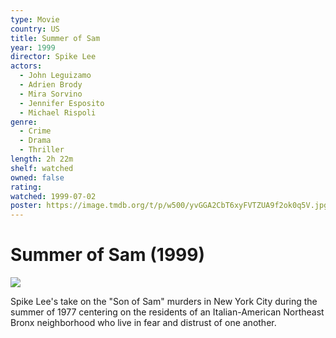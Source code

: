 ```yaml
---
type: Movie
country: US
title: Summer of Sam
year: 1999
director: Spike Lee
actors:
  - John Leguizamo
  - Adrien Brody
  - Mira Sorvino
  - Jennifer Esposito
  - Michael Rispoli
genre:
  - Crime
  - Drama
  - Thriller
length: 2h 22m
shelf: watched
owned: false
rating:
watched: 1999-07-02
poster: https://image.tmdb.org/t/p/w500/yvGGA2CbT6xyFVTZUA9f2ok0q5V.jpg
---
```


# Summer of Sam (1999)

![](https://image.tmdb.org/t/p/w500/yvGGA2CbT6xyFVTZUA9f2ok0q5V.jpg)

Spike Lee's take on the "Son of Sam" murders in New York City during the summer of 1977 centering on the residents of an Italian-American Northeast Bronx neighborhood who live in fear and distrust of one another.